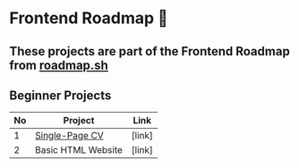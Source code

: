 # Frontend Roadmap 🦋

## These projects are part of the Frontend Roadmap from [roadmap.sh](https://roadmap.sh/frontend/projects)

## Beginner Projects
| No| Project | Link |
|---|---------|------|
| 1 | [Single-Page CV](https://roadmap.sh/projects/single-page-cv) | [link] |
| 2 | Basic HTML Website | [link] |
